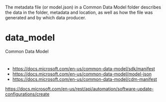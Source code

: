 The metadata file (or model.json) in a Common Data Model folder describes the data in the folder, metadata and location, as well as how the file was generated and by which data producer.


# data_model
Common Data Model 

# 
 - https://docs.microsoft.com/en-us/common-data-model/sdk/manifest 
 - https://docs.microsoft.com/en-us/common-data-model/model-json
 - https://docs.microsoft.com/en-us/common-data-model/cdm-manifest
 
 
 
 https://docs.microsoft.com/en-us/rest/api/automation/software-update-configurations/create 
